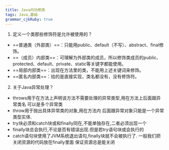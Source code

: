```yaml
---
title: Java内功修炼 
tags: Java,基础
grammar_cjkRuby: true
---
```

1. 定义一个类那些修饰符是允许被使用的？
* ==普通类（外部类）==：只能用public、default（不写）、abstract、final修饰。
* ==（成员）内部类==：可理解为外部类的成员，所以修饰类成员的public、protected、default、private、static等关键字都能使用。
* ==局部内部类==：出现在方法里的类，不能用上述关键词来修饰。
* ==匿名内部类==：给的是直接实现，类名都没有，没有修饰符。
2. 关于Java异常处理？
* throws用于在方法上声明该方法不需要处理的异常类型,用在方法上后面跟异常类名 可以是多个异常类
 * throw用于抛出具体异常类的对象,用在方法内 后面跟异常对象只能是一个异常类型实体.
 * try块必须和catch块或和finally同在,不能单独存在,二者必须出现一个
 *  finally块总会执行,不论是否有错误出现.但是若try语句块或会执行的
 *   catch语句块使用了JVM系统退出语句,finally块就不会被执行了. 一般我们把关闭资源的代码放在finally里面 保证资源总是能关闭